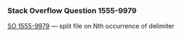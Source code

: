 ### Stack Overflow Question 1555-9979

[SO 1555-9979](http://stackoverflow.com/q/15559979) &mdash;
split file on Nth occurrence of delimiter
